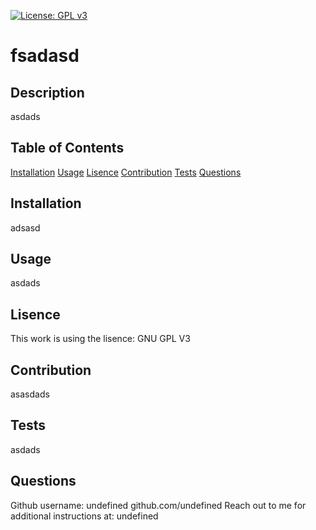 
[![License: GPL v3](https://img.shields.io/badge/License-GPLv3-blue.svg)](https://www.gnu.org/licenses/gpl-3.0)
# fsadasd
## Description
asdads
## Table of Contents
[Installation](#installation)
[Usage](#usage)
[Lisence](#lisence)
[Contribution](#contribution)
[Tests](#tests)
[Questions](#questions)
## Installation
adsasd
## Usage
asdads
## Lisence
This work is using the lisence: GNU GPL V3
## Contribution
asasdads
## Tests
asdads
## Questions
Github username: undefined
github.com/undefined
Reach out to me for additional instructions at: undefined
